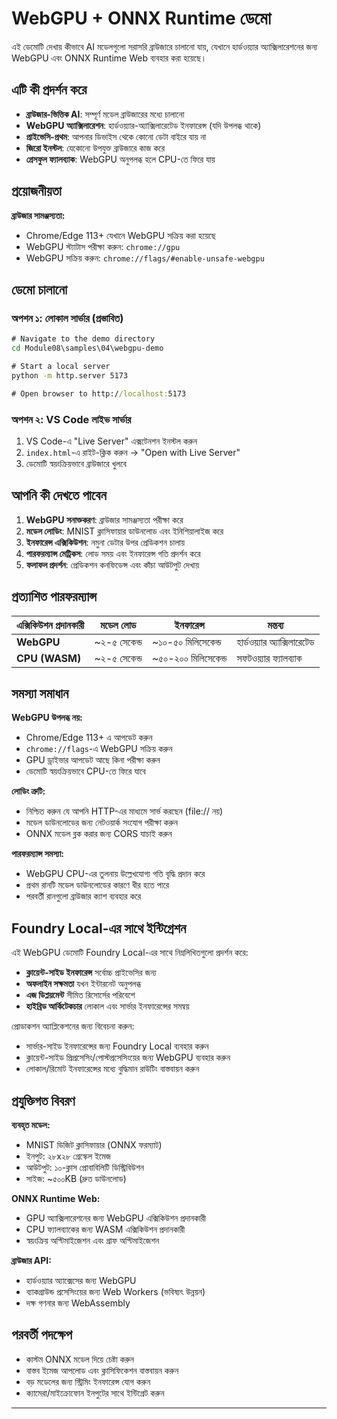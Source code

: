 <!--
CO_OP_TRANSLATOR_METADATA:
{
  "original_hash": "7a474b8e201d5316c0095cdbc3bf0555",
  "translation_date": "2025-09-24T15:33:40+00:00",
  "source_file": "Module08/samples/04/webgpu-demo/README.md",
  "language_code": "bn"
}
-->
# WebGPU + ONNX Runtime ডেমো

এই ডেমোটি দেখায় কীভাবে AI মডেলগুলো সরাসরি ব্রাউজারে চালানো যায়, যেখানে হার্ডওয়্যার অ্যাক্সিলারেশনের জন্য WebGPU এবং ONNX Runtime Web ব্যবহার করা হয়েছে।

## এটি কী প্রদর্শন করে

- **ব্রাউজার-ভিত্তিক AI**: সম্পূর্ণ মডেল ব্রাউজারের মধ্যে চালানো
- **WebGPU অ্যাক্সিলারেশন**: হার্ডওয়্যার-অ্যাক্সিলারেটেড ইনফারেন্স (যদি উপলব্ধ থাকে)
- **প্রাইভেসি-প্রথম**: আপনার ডিভাইস থেকে কোনো ডেটা বাইরে যায় না
- **জিরো ইনস্টল**: যেকোনো উপযুক্ত ব্রাউজারে কাজ করে
- **গ্রেসফুল ফ্যালব্যাক**: WebGPU অনুপলব্ধ হলে CPU-তে ফিরে যায়

## প্রয়োজনীয়তা

**ব্রাউজার সামঞ্জস্যতা:**
- Chrome/Edge 113+ যেখানে WebGPU সক্রিয় করা হয়েছে
- WebGPU স্ট্যাটাস পরীক্ষা করুন: `chrome://gpu`
- WebGPU সক্রিয় করুন: `chrome://flags/#enable-unsafe-webgpu`

## ডেমো চালানো

### অপশন ১: লোকাল সার্ভার (প্রস্তাবিত)

```cmd
# Navigate to the demo directory
cd Module08\samples\04\webgpu-demo

# Start a local server
python -m http.server 5173

# Open browser to http://localhost:5173
```

### অপশন ২: VS Code লাইভ সার্ভার

1. VS Code-এ "Live Server" এক্সটেনশন ইনস্টল করুন
2. `index.html`-এ রাইট-ক্লিক করুন → "Open with Live Server"
3. ডেমোটি স্বয়ংক্রিয়ভাবে ব্রাউজারে খুলবে

## আপনি কী দেখতে পাবেন

1. **WebGPU সনাক্তকরণ**: ব্রাউজার সামঞ্জস্যতা পরীক্ষা করে
2. **মডেল লোডিং**: MNIST ক্লাসিফায়ার ডাউনলোড এবং ইনিশিয়ালাইজ করে
3. **ইনফারেন্স এক্সিকিউশন**: নমুনা ডেটার উপর প্রেডিকশন চালায়
4. **পারফরম্যান্স মেট্রিকস**: লোড সময় এবং ইনফারেন্স গতি প্রদর্শন করে
5. **ফলাফল প্রদর্শন**: প্রেডিকশন কনফিডেন্স এবং কাঁচা আউটপুট দেখায়

## প্রত্যাশিত পারফরম্যান্স

| এক্সিকিউশন প্রদানকারী | মডেল লোড | ইনফারেন্স | মন্তব্য |
|-------------------|------------|-----------|-------|
| **WebGPU** | ~২-৫ সেকেন্ড | ~১০-৫০ মিলিসেকেন্ড | হার্ডওয়্যার অ্যাক্সিলারেটেড |
| **CPU (WASM)** | ~২-৫ সেকেন্ড | ~৫০-২০০ মিলিসেকেন্ড | সফটওয়্যার ফ্যালব্যাক |

## সমস্যা সমাধান

**WebGPU উপলব্ধ নয়:**
- Chrome/Edge 113+ এ আপডেট করুন
- `chrome://flags`-এ WebGPU সক্রিয় করুন
- GPU ড্রাইভার আপডেট আছে কিনা পরীক্ষা করুন
- ডেমোটি স্বয়ংক্রিয়ভাবে CPU-তে ফিরে যাবে

**লোডিং ত্রুটি:**
- নিশ্চিত করুন যে আপনি HTTP-এর মাধ্যমে সার্ভ করছেন (file:// নয়)
- মডেল ডাউনলোডের জন্য নেটওয়ার্ক সংযোগ পরীক্ষা করুন
- ONNX মডেল ব্লক করার জন্য CORS যাচাই করুন

**পারফরম্যান্স সমস্যা:**
- WebGPU CPU-এর তুলনায় উল্লেখযোগ্য গতি বৃদ্ধি প্রদান করে
- প্রথম রানটি মডেল ডাউনলোডের কারণে ধীর হতে পারে
- পরবর্তী রানগুলো ব্রাউজার ক্যাশ ব্যবহার করে

## Foundry Local-এর সাথে ইন্টিগ্রেশন

এই WebGPU ডেমোটি Foundry Local-এর সাথে নিম্নলিখিতগুলো প্রদর্শন করে:

- **ক্লায়েন্ট-সাইড ইনফারেন্স** সর্বোচ্চ প্রাইভেসির জন্য
- **অফলাইন সক্ষমতা** যখন ইন্টারনেট অনুপলব্ধ
- **এজ ডিপ্লয়মেন্ট** সীমিত রিসোর্সের পরিবেশে
- **হাইব্রিড আর্কিটেকচার** লোকাল এবং সার্ভার ইনফারেন্সের সমন্বয়

প্রোডাকশন অ্যাপ্লিকেশনের জন্য বিবেচনা করুন:
- সার্ভার-সাইড ইনফারেন্সের জন্য Foundry Local ব্যবহার করুন
- ক্লায়েন্ট-সাইড প্রিপ্রসেসিং/পোস্টপ্রসেসিংয়ের জন্য WebGPU ব্যবহার করুন
- লোকাল/রিমোট ইনফারেন্সের মধ্যে বুদ্ধিমান রাউটিং বাস্তবায়ন করুন

## প্রযুক্তিগত বিবরণ

**ব্যবহৃত মডেল:**
- MNIST ডিজিট ক্লাসিফায়ার (ONNX ফরম্যাট)
- ইনপুট: ২৮x২৮ গ্রেস্কেল ইমেজ
- আউটপুট: ১০-ক্লাস প্রোবাবিলিটি ডিস্ট্রিবিউশন
- সাইজ: ~৫০০KB (দ্রুত ডাউনলোড)

**ONNX Runtime Web:**
- GPU অ্যাক্সিলারেশনের জন্য WebGPU এক্সিকিউশন প্রদানকারী
- CPU ফ্যালব্যাকের জন্য WASM এক্সিকিউশন প্রদানকারী
- স্বয়ংক্রিয় অপ্টিমাইজেশন এবং গ্রাফ অপ্টিমাইজেশন

**ব্রাউজার API:**
- হার্ডওয়্যার অ্যাক্সেসের জন্য WebGPU
- ব্যাকগ্রাউন্ড প্রসেসিংয়ের জন্য Web Workers (ভবিষ্যৎ উন্নয়ন)
- দক্ষ গণনার জন্য WebAssembly

## পরবর্তী পদক্ষেপ

- কাস্টম ONNX মডেল দিয়ে চেষ্টা করুন
- বাস্তব ইমেজ আপলোড এবং ক্লাসিফিকেশন বাস্তবায়ন করুন
- বড় মডেলের জন্য স্ট্রিমিং ইনফারেন্স যোগ করুন
- ক্যামেরা/মাইক্রোফোন ইনপুটের সাথে ইন্টিগ্রেট করুন

---

